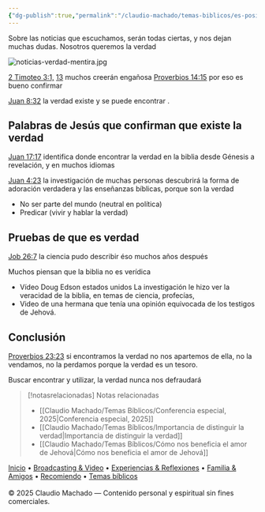 ```yaml
---
{"dg-publish":true,"permalink":"/claudio-machado/temas-biblicos/es-posible-encontrar-la-verdad/","title":"¿Es posible encontrar la verdad?","tags":["verdad"]}
---
```


Sobre las noticias que escuchamos, serán todas ciertas, y nos dejan muchas dudas. Nosotros queremos la verdad 

![noticias-verdad-mentira.jpg](/img/user/Personal/Im%C3%A1genes/noticias-verdad-mentira.jpg)

[2 Timoteo 3:1,](https://wol.jw.org/es/wol/b/r4/lp-s/nwtsty/55/3#v=55:3:1)  [13](https://wol.jw.org/es/wol/b/r4/lp-s/nwtsty/55/3#v=55:3:13) muchos creerán engañosa 
[Proverbios 14:15](https://wol.jw.org/es/wol/b/r4/lp-s/nwtsty/20/14#v=20:14:15) por eso es bueno confirmar 

[Juan 8:32](https://wol.jw.org/es/wol/b/r4/lp-s/nwtsty/43/8#v=43:8:32) la verdad existe y se puede encontrar .

## Palabras de Jesús que confirman que existe la verdad 
[Juan 17:17](https://wol.jw.org/es/wol/b/r4/lp-s/nwtsty/43/17#v=43:17:17) identifica donde encontrar la verdad en la biblia desde Génesis a revelación, y en muchos idiomas 

[Juan 4:23](https://wol.jw.org/es/wol/b/r4/lp-s/nwtsty/43/4#v=43:4:23)  la investigación de muchas personas descubrirá la forma de adoración verdadera y las enseñanzas bíblicas, porque son la verdad
- No ser parte del mundo (neutral en política)
- Predicar (vivir y hablar la verdad)

## Pruebas de que es verdad 
[Job 26:7](https://wol.jw.org/es/wol/b/r4/lp-s/nwtsty/18/26#v=18:26:7) la ciencia pudo describir éso muchos años después 

Muchos piensan que la biblia no es verídica 
- Vídeo Doug Edson estados unidos La investigación le hizo ver la veracidad de la biblia, en temas de ciencia, profecías, 
- Video de una hermana que tenía una opinión equivocada de los testigos de Jehová. 

## Conclusión 
[Proverbios 23:23](https://wol.jw.org/es/wol/b/r4/lp-s/nwtsty/20/23#v=20:23:23) si encontramos la verdad no nos apartemos de ella, no la vendamos, no la perdamos porque la verdad es un tesoro.

Buscar encontrar y utilizar, la verdad nunca nos defraudará 



> [!notasrelacionadas] Notas relacionadas
> - [[Claudio Machado/Temas Bíblicos/Conferencia especial, 2025\|Conferencia especial, 2025]]
> - [[Claudio Machado/Temas Bíblicos/Importancia de distinguir la verdad\|Importancia de distinguir la verdad]]
> - [[Claudio Machado/Temas Bíblicos/Cómo nos beneficia el amor de Jehová\|Cómo nos beneficia el amor de Jehová]]

<div class="pie-simple">
  <a href="https://mis-apuntes-psi.vercel.app/">Inicio</a> •
  <a href="https://mis-apuntes-psi.vercel.app/claudio-machado/brodcasting-and-videos/principial-brodcasting-and-video/">Broadcasting & Video</a> •
  <a href="https://mis-apuntes-psi.vercel.app/claudio-machado/experiencias-and-reflexiones/experiencias-and-reflexiones/">Experiencias & Reflexiones</a> •
  <a href="https://mis-apuntes-psi.vercel.app/claudio-machado/familia-and-amigos/familia-and-amigos/">Familia & Amigos</a> •
  <a href="https://mis-apuntes-psi.vercel.app/claudio-machado/recomendaciones/recomiendo/">Recomiendo</a> •
  <a href="https://mis-apuntes-psi.vercel.app/claudio-machado/temas-biblicos/temas-biblicos/">Temas bíblicos</a>
  <br><br>
  <span class="legal">© 2025 Claudio Machado — Contenido personal y espiritual sin fines comerciales.</span>
</div>